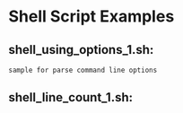 # Shell Script Examples
## shell_using_options_1.sh: 
	sample for parse command line options

## shell_line_count_1.sh: 

